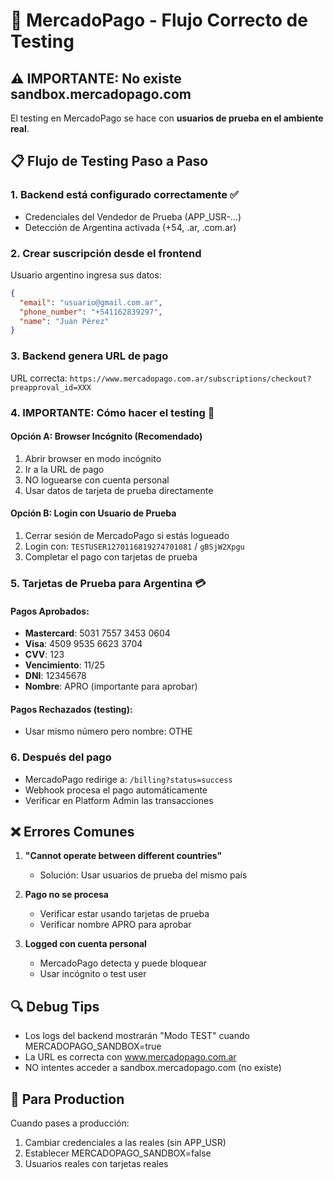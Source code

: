 # 🧪 MercadoPago - Flujo Correcto de Testing

## ⚠️ IMPORTANTE: No existe sandbox.mercadopago.com

El testing en MercadoPago se hace con **usuarios de prueba en el ambiente real**.

## 📋 Flujo de Testing Paso a Paso

### 1. **Backend está configurado correctamente** ✅
- Credenciales del Vendedor de Prueba (APP_USR-...)
- Detección de Argentina activada (+54, .ar, .com.ar)

### 2. **Crear suscripción desde el frontend**
Usuario argentino ingresa sus datos:
```json
{
  "email": "usuario@gmail.com.ar",
  "phone_number": "+541162839297",
  "name": "Juan Pérez"
}
```

### 3. **Backend genera URL de pago**
URL correcta: `https://www.mercadopago.com.ar/subscriptions/checkout?preapproval_id=XXX`

### 4. **IMPORTANTE: Cómo hacer el testing** 🔑

#### Opción A: Browser Incógnito (Recomendado)
1. Abrir browser en modo incógnito
2. Ir a la URL de pago
3. NO loguearse con cuenta personal
4. Usar datos de tarjeta de prueba directamente

#### Opción B: Login con Usuario de Prueba
1. Cerrar sesión de MercadoPago si estás logueado
2. Login con: `TESTUSER1270116819274701081` / `gBSjW2Xpgu`
3. Completar el pago con tarjetas de prueba

### 5. **Tarjetas de Prueba para Argentina** 💳

#### Pagos Aprobados:
- **Mastercard**: 5031 7557 3453 0604
- **Visa**: 4509 9535 6623 3704
- **CVV**: 123
- **Vencimiento**: 11/25
- **DNI**: 12345678
- **Nombre**: APRO (importante para aprobar)

#### Pagos Rechazados (testing):
- Usar mismo número pero nombre: OTHE

### 6. **Después del pago**
- MercadoPago redirige a: `/billing?status=success`
- Webhook procesa el pago automáticamente
- Verificar en Platform Admin las transacciones

## ❌ Errores Comunes

1. **"Cannot operate between different countries"**
   - Solución: Usar usuarios de prueba del mismo país

2. **Pago no se procesa**
   - Verificar estar usando tarjetas de prueba
   - Verificar nombre APRO para aprobar

3. **Logged con cuenta personal**
   - MercadoPago detecta y puede bloquear
   - Usar incógnito o test user

## 🔍 Debug Tips

- Los logs del backend mostrarán "Modo TEST" cuando MERCADOPAGO_SANDBOX=true
- La URL es correcta con www.mercadopago.com.ar
- NO intentes acceder a sandbox.mercadopago.com (no existe)

## 📝 Para Production

Cuando pases a producción:
1. Cambiar credenciales a las reales (sin APP_USR)
2. Establecer MERCADOPAGO_SANDBOX=false
3. Usuarios reales con tarjetas reales